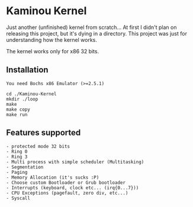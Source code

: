 Kaminou Kernel
==============

Just another (unfinished) kernel from scratch...
At first I didn't plan on releasing this project, but it's dying in a
directory. This project was just for understanding how the kernel works.

The kernel works only for x86 32 bits.


Installation
------------

    You need Bochs x86 Emulator (>=2.5.1)

    cd ./Kaminou-Kernel
    mkdir ./loop
    make
    make copy
    make run


Features supported
------------------

    - protected mode 32 bits
    - Ring 0
    - Ring 3
    - Multi process with simple scheduler (Multitasking)
    - Segmentation
    - Paging
    - Memory Allocation (it's sucks :P)
    - Choose custom Bootloader or Grub bootloader
    - Interrupts (keyboard, clock etc... (irq{0...7}))
    - CPU Exceptions (pagefault, zero div, etc...)
    - Syscall
